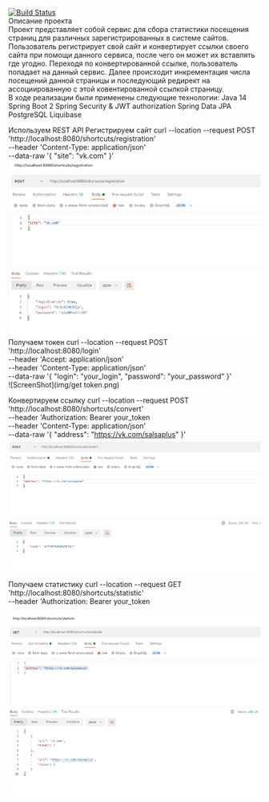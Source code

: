 [![Build Status](https://travis-ci.com/Denis-Sotnikov/job4j_url_shortcut.svg?branch=master)](https://travis-ci.com/Denis-Sotnikov/job4j_url_shortcut)
<br>
Описание проекта<br>
Проект представляет собой сервис для сбора статистики посещения страниц для различных зарегистрированных в системе сайтов.
Пользователь регистрирует свой сайт и конвертирует ссылки своего сайта при помощи данного сервиса, после чего он может их вставлять где угодно.
Переходя по конвертированной ссылке, пользователь попадает на данный сервис. Далее происходит инкрементация числа посещений данной страницы и последующий редирект на ассоциированную с этой ковентированной ссылкой страницу.
<br>
В ходе реализации были применены следующие технологии:
Java 14
Spring Boot 2
Spring Security & JWT authorization
Spring Data JPA
PostgreSQL
Liquibase
<br>

Используем REST API
Регистрируем сайт
curl --location --request POST 'http://localhost:8080/shortcuts/registration' \
--header 'Content-Type: application/json' \
--data-raw '{
    "site": "vk.com"
}'<br>
![ScreenShot](img/registration.png)
<br>
Получаем токен
curl --location --request POST 'http://localhost:8080/login' \
--header 'Accept: application/json' \
--header 'Content-Type: application/json' \
--data-raw '{
    "login": "your_login",
    "password": "your_password"
}'<br>
![ScreenShot](img/get token.png)
<br>

Конвертируем ссылку
curl --location --request POST 'http://localhost:8080/shortcuts/convert' \
--header 'Authorization: Bearer your_token\
--header 'Content-Type: application/json' \
--data-raw '{
    "address": "https://vk.com/salsaplus"
}'<br>
  ![ScreenShot](img/convert.png)
  <br>

Получаем статистику
curl --location --request GET 'http://localhost:8080/shortcuts/statistic' \
--header 'Authorization: Bearer your_token\
<br>
  ![ScreenShot](img/statistic.png)
  <br><br>

